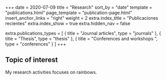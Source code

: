 +++
date = 2020-07-09
title = "Research"
sort_by = "date"
template = "publications.html"
page_template = "publication-page.html"
insert_anchor_links = "right"
weight = 2
extra.index_title = "Publicaciones recientes"
extra.index_show = true
extra.hidden_nav = false

extra.publications_types = [
  { title = "Journal articles", type = "journals" },
  { title = "Thesis", type = "thesis" },
  { title = "Conferences and workshops ", type = "conferences" }
]
+++

## Topic of interest

My research activities focuses on rainbows.
